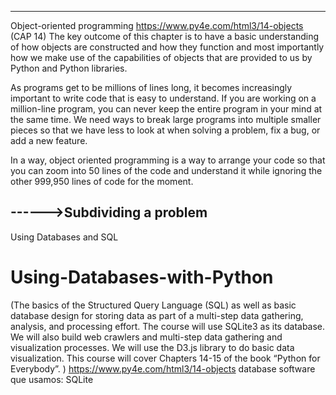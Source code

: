 
-----------------------------------------------------------------------------------------------------------------------------------------------------------------
Object-oriented programming  https://www.py4e.com/html3/14-objects   (CAP 14)
The key outcome of this chapter is to have a basic understanding of how objects are constructed and how they function and most importantly how we make use of the capabilities of objects that are provided to us by Python and Python libraries.

As programs get to be millions of lines long, it becomes increasingly important to write code that is easy to understand. If you are working on a million-line program, you can never keep the entire program in your mind at the same time. We need ways to break large programs into multiple smaller pieces so that we have less to look at when solving a problem, fix a bug, or add a new feature.

In a way, object oriented programming is a way to arrange your code so that you can zoom into 50 lines of the code and understand it while ignoring the other 999,950 lines of code for the moment.

------>Subdividing a problem
-----------------------------------------------------------------------------------------------------------------------------------------------------------------
Using Databases and SQL
# Using-Databases-with-Python

(The basics of the Structured Query Language (SQL) as well as basic database design for storing data as part of a multi-step data gathering, analysis, and processing effort.  The course will use SQLite3 as its database.  We will also build web crawlers and multi-step data gathering and visualization processes.  We will use the D3.js library to do basic data visualization.  This course will cover Chapters 14-15 of the book “Python for Everybody”. ) https://www.py4e.com/html3/14-objects
database software que usamos: SQLite

